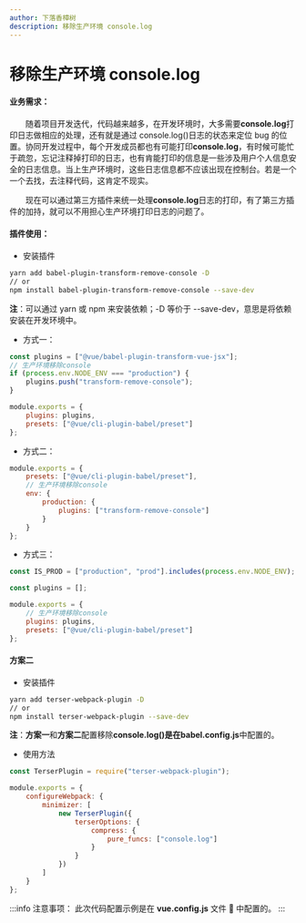 ```yaml
---
author: 下落香樟树
description: 移除生产环境 console.log
---
```


# 移除生产环境 console.log

#### 业务需求：

&emsp;&emsp;随着项目开发迭代，代码越来越多，在开发环境时，大多需要**console.log**打印日志做相应的处理，还有就是通过 console.log()日志的状态来定位 bug 的位置。协同开发过程中，每个开发成员都也有可能打印**console.log**，有时候可能忙于疏忽，忘记注释掉打印的日志，也有肯能打印的信息是一些涉及用户个人信息安全的日志信息。当上生产环境时，这些日志信息都不应该出现在控制台。若是一个一个去找，去注释代码，这肯定不现实。

&emsp;&emsp;现在可以通过第三方插件来统一处理**console.log**日志的打印，有了第三方插件的加持，就可以不用担心生产环境打印日志的问题了。

#### 插件使用：

-   安装插件

```bash title="安装插件"
yarn add babel-plugin-transform-remove-console -D
// or
npm install babel-plugin-transform-remove-console --save-dev
```

**注**：可以通过 yarn 或 npm 来安装依赖；-D 等价于 --save-dev，意思是将依赖安装在开发环境中。

-   方式一：

```javascript title="插件配置"
const plugins = ["@vue/babel-plugin-transform-vue-jsx"];
// 生产环境移除console
if (process.env.NODE_ENV === "production") {
	plugins.push("transform-remove-console");
}

module.exports = {
	plugins: plugins,
	presets: ["@vue/cli-plugin-babel/preset"]
};
```

-   方式二：

```javascript title="插件配置"
module.exports = {
	presets: ["@vue/cli-plugin-babel/preset"],
	// 生产环境移除console
	env: {
		production: {
			plugins: ["transform-remove-console"]
		}
	}
};
```

-   方式三：

```javascript title="插件配置"
const IS_PROD = ["production", "prod"].includes(process.env.NODE_ENV);

const plugins = [];

module.exports = {
	// 生产环境移除console
	plugins: plugins,
	presets: ["@vue/cli-plugin-babel/preset"]
};
```

#### 方案二

-   安装插件

```bash title="安装插件"
yarn add terser-webpack-plugin -D
// or
npm install terser-webpack-plugin --save-dev
```

**注**：**方案一**和**方案二**配置移除**console.log()**是在**babel.config.js**中配置的。

-   使用方法

```javascript title="使用方法"
const TerserPlugin = require("terser-webpack-plugin");

module.exports = {
	configureWebpack: {
		minimizer: [
			new TerserPlugin({
				terserOptions: {
					compress: {
						pure_funcs: ["console.log"]
					}
				}
			})
		]
	}
};
```

:::info 注意事项：
此次代码配置示例是在 **vue.config.js** 文件 📁 中配置的。
:::
